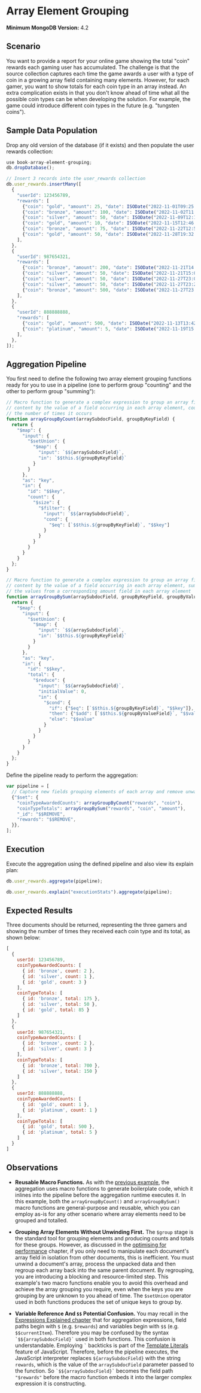 # Array Element Grouping

__Minimum MongoDB Version:__ 4.2


## Scenario

You want to provide a report for your online game showing the total "coin" rewards each gaming user has accumulated. The challenge is that the source collection captures each time the game awards a user with a type of coin in a growing array field containing many elements. However,  for each gamer, you want to show totals for each coin type in an array instead. An extra complication exists in that you don't know ahead of time what all the possible coin types can be when developing the solution. For example, the game could introduce different coin types in the future (e.g. "tungsten coins").

## Sample Data Population

Drop any old version of the database (if it exists) and then populate the user rewards collection:

```javascript
use book-array-element-grouping;
db.dropDatabase();

// Insert 3 records into the user_rewards collection
db.user_rewards.insertMany([
  {
    "userId": 123456789,
    "rewards": [
      {"coin": "gold", "amount": 25, "date": ISODate("2022-11-01T09:25:23Z")},
      {"coin": "bronze", "amount": 100, "date": ISODate("2022-11-02T11:32:56Z")},
      {"coin": "silver", "amount": 50, "date": ISODate("2022-11-09T12:11:58Z")},
      {"coin": "gold", "amount": 10, "date": ISODate("2022-11-15T12:46:40Z")},
      {"coin": "bronze", "amount": 75, "date": ISODate("2022-11-22T12:57:01Z")},
      {"coin": "gold", "amount": 50, "date": ISODate("2022-11-28T19:32:33Z")},
    ],
  },
  {
    "userId": 987654321,
    "rewards": [
      {"coin": "bronze", "amount": 200, "date": ISODate("2022-11-21T14:35:56Z")},
      {"coin": "silver", "amount": 50, "date": ISODate("2022-11-21T15:02:48Z")},
      {"coin": "silver", "amount": 50, "date": ISODate("2022-11-27T23:04:32Z")},
      {"coin": "silver", "amount": 50, "date": ISODate("2022-11-27T23:29:47Z")},
      {"coin": "bronze", "amount": 500, "date": ISODate("2022-11-27T23:56:14Z")},
    ],
  },
  {
    "userId": 888888888,
    "rewards": [
      {"coin": "gold", "amount": 500, "date": ISODate("2022-11-13T13:42:18Z")},
      {"coin": "platinum", "amount": 5, "date": ISODate("2022-11-19T15:02:53Z")},
    ],
  },
]);
```


## Aggregation Pipeline

You first need to define the following two array element grouping functions ready for you to use in a pipeline (one to perform group "counting" and the other to perform group "summing"):

```javascript
// Macro function to generate a complex expression to group an array field's
// content by the value of a field occurring in each array element, counting
// the number of times it occurs
function arrayGroupByCount(arraySubdocField, groupByKeyField) {
  return {
    "$map": {
      "input": {
        "$setUnion": {
          "$map": {
            "input": `$${arraySubdocField}`,
            "in": `$$this.${groupByKeyField}`
          }
        }
      },
      "as": "key",
      "in": {
        "id": "$$key",
        "count": {
          "$size": {
            "$filter": {
              "input": `$${arraySubdocField}`,
              "cond": {
                "$eq": [`$$this.${groupByKeyField}`, "$$key"]
              }
            }
          }
        }
      }
    }
  };
}

// Macro function to generate a complex expression to group an array field's
// content by the value of a field occurring in each array element, summing
// the values from a corresponding amount field in each array element
function arrayGroupBySum(arraySubdocField, groupByKeyField, groupByValueField) {
  return {
    "$map": {
      "input": {
        "$setUnion": {
          "$map": {
            "input": `$${arraySubdocField}`,
            "in": `$$this.${groupByKeyField}`
          }
        }
      },
      "as": "key",
      "in": {
        "id": "$$key",
        "total": {
          "$reduce": {
            "input": `$${arraySubdocField}`,
            "initialValue": 0,
            "in": {
              "$cond": { 
                "if": {"$eq": [`$$this.${groupByKeyField}`, "$$key"]},
                "then": {"$add": [`$$this.${groupByValueField}`, "$$value"]},  
                "else": "$$value"  
              }            
            }            
          }
        }
      }
    }
  };
}
```

Define the pipeline ready to perform the aggregation:

```javascript
var pipeline = [
  // Capture new fields grouping elements of each array and remove unwanted fields
  {"$set": {
    "coinTypeAwardedCounts": arrayGroupByCount("rewards", "coin"),
    "coinTypeTotals": arrayGroupBySum("rewards", "coin", "amount"),
    "_id": "$$REMOVE",
    "rewards": "$$REMOVE",
  }},
];
```


## Execution

Execute the aggregation using the defined pipeline and also view its explain plan:

```javascript
db.user_rewards.aggregate(pipeline);
```

```javascript
db.user_rewards.explain("executionStats").aggregate(pipeline);
```


## Expected Results

Three documents should be returned, representing the three gamers and showing the number of times they received each coin type and its total, as shown below:

```javascript
[
  {
    userId: 123456789,
    coinTypeAwardedCounts: [ 
      { id: 'bronze', count: 2 },
      { id: 'silver', count: 1 },
      { id: 'gold', count: 3 }
    ],
    coinTypeTotals: [
      { id: 'bronze', total: 175 },
      { id: 'silver', total: 50 },
      { id: 'gold', total: 85 }
    ]
  },
  {
    userId: 987654321,
    coinTypeAwardedCounts: [
      { id: 'bronze', count: 2 },
      { id: 'silver', count: 3 }
    ],
    coinTypeTotals: [
      { id: 'bronze', total: 700 },
      { id: 'silver', total: 150 }
    ]
  },
  {
    userId: 888888888,
    coinTypeAwardedCounts: [
      { id: 'gold', count: 1 },
      { id: 'platinum', count: 1 }
    ],
    coinTypeTotals: [
      { id: 'gold', total: 500 },
      { id: 'platinum', total: 5 }
    ]
  }
]
```


## Observations

 * __Reusable Macro Functions.__ As with the [previous example](array-sort-percentiles.md), the aggregation uses macro functions to generate boilerplate code, which it inlines into the pipeline before the aggregation runtime executes it. In this example, both the `arrayGroupByCount()` and `arrayGroupBySum()` macro functions are general-purpose and reusable, which you can employ as-is for any other scenario where array elements need to be grouped and totalled.

 * __Grouping Array Elements Without Unwinding First.__ The `$group` stage is the standard tool for grouping elements and producing counts and totals for these groups. However, as discussed in the
[optimising for performance](../../guides/performance.md#2-avoid-unwinding--regrouping-documents-just-to-process-array-elements) chapter, if you only need to manipulate each document's array field in isolation from other documents, this is inefficient. You must unwind a document's array, process the unpacked data and then regroup each array back into the same parent document. By regrouping, you are introducing a blocking and resource-limited step. This example's two macro functions enable you to avoid this overhead and achieve the array grouping you require, even when the keys you are grouping by are unknown to you ahead of time. The `$setUnion` operator used in both functions produces the set of unique keys to group by.
 
 * __Variable Reference And `$$` Potential Confusion.__ You may recall in the [Expressions Explained chapter](../../guides/expressions.md) that for aggregation expressions, field paths begin with `$` (e.g. `$rewards`) and variables begin with `$$` (e.g. `$$currentItem`). Therefore you may be confused by the syntax `` `$${arraySubdocField}` `` used in both functions. This confusion is understandable. Employing `` ` `` backticks is part of the [Template Literals](https://developer.mozilla.org/en-US/docs/Web/JavaScript/Reference/Template_literals) feature of JavaScript. Therefore, before the pipeline executes, the JavaScript interpreter replaces `${arraySubdocField}` with the string `rewards`, which is the value of the `arraySubdocField` parameter passed to the function. So `` `$${arraySubdocField}` `` becomes the field path `"$rewards"` before the macro function embeds it into the larger complex expression it is constructing.

